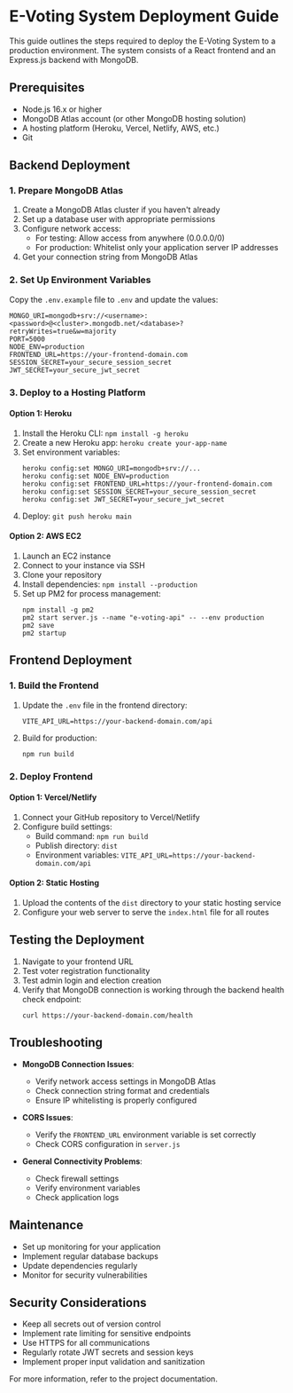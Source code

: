 # E-Voting System Deployment Guide

This guide outlines the steps required to deploy the E-Voting System to a production environment. The system consists of a React frontend and an Express.js backend with MongoDB.

## Prerequisites

- Node.js 16.x or higher
- MongoDB Atlas account (or other MongoDB hosting solution)
- A hosting platform (Heroku, Vercel, Netlify, AWS, etc.)
- Git

## Backend Deployment

### 1. Prepare MongoDB Atlas

1. Create a MongoDB Atlas cluster if you haven't already
2. Set up a database user with appropriate permissions
3. Configure network access:
   - For testing: Allow access from anywhere (0.0.0.0/0)
   - For production: Whitelist only your application server IP addresses
4. Get your connection string from MongoDB Atlas

### 2. Set Up Environment Variables

Copy the `.env.example` file to `.env` and update the values:

```
MONGO_URI=mongodb+srv://<username>:<password>@<cluster>.mongodb.net/<database>?retryWrites=true&w=majority
PORT=5000
NODE_ENV=production
FRONTEND_URL=https://your-frontend-domain.com
SESSION_SECRET=your_secure_session_secret
JWT_SECRET=your_secure_jwt_secret
```

### 3. Deploy to a Hosting Platform

#### Option 1: Heroku

1. Install the Heroku CLI: `npm install -g heroku`
2. Create a new Heroku app: `heroku create your-app-name`
3. Set environment variables:
   ```
   heroku config:set MONGO_URI=mongodb+srv://...
   heroku config:set NODE_ENV=production
   heroku config:set FRONTEND_URL=https://your-frontend-domain.com
   heroku config:set SESSION_SECRET=your_secure_session_secret
   heroku config:set JWT_SECRET=your_secure_jwt_secret
   ```
4. Deploy: `git push heroku main`

#### Option 2: AWS EC2

1. Launch an EC2 instance
2. Connect to your instance via SSH
3. Clone your repository
4. Install dependencies: `npm install --production`
5. Set up PM2 for process management:
   ```
   npm install -g pm2
   pm2 start server.js --name "e-voting-api" -- --env production
   pm2 save
   pm2 startup
   ```

## Frontend Deployment

### 1. Build the Frontend

1. Update the `.env` file in the frontend directory:
   ```
   VITE_API_URL=https://your-backend-domain.com/api
   ```
2. Build for production:
   ```
   npm run build
   ```

### 2. Deploy Frontend

#### Option 1: Vercel/Netlify

1. Connect your GitHub repository to Vercel/Netlify
2. Configure build settings:
   - Build command: `npm run build`
   - Publish directory: `dist`
   - Environment variables: `VITE_API_URL=https://your-backend-domain.com/api`

#### Option 2: Static Hosting

1. Upload the contents of the `dist` directory to your static hosting service
2. Configure your web server to serve the `index.html` file for all routes

## Testing the Deployment

1. Navigate to your frontend URL
2. Test voter registration functionality
3. Test admin login and election creation
4. Verify that MongoDB connection is working through the backend health check endpoint:
   ```
   curl https://your-backend-domain.com/health
   ```

## Troubleshooting

- **MongoDB Connection Issues**:
  - Verify network access settings in MongoDB Atlas
  - Check connection string format and credentials
  - Ensure IP whitelisting is properly configured

- **CORS Issues**:
  - Verify the `FRONTEND_URL` environment variable is set correctly
  - Check CORS configuration in `server.js`

- **General Connectivity Problems**:
  - Check firewall settings
  - Verify environment variables
  - Check application logs
  
## Maintenance

- Set up monitoring for your application
- Implement regular database backups
- Update dependencies regularly
- Monitor for security vulnerabilities

## Security Considerations

- Keep all secrets out of version control
- Implement rate limiting for sensitive endpoints
- Use HTTPS for all communications
- Regularly rotate JWT secrets and session keys
- Implement proper input validation and sanitization

For more information, refer to the project documentation.